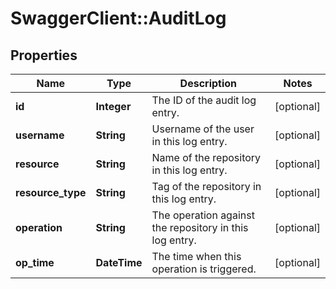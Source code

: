 # SwaggerClient::AuditLog

## Properties
Name | Type | Description | Notes
------------ | ------------- | ------------- | -------------
**id** | **Integer** | The ID of the audit log entry. | [optional] 
**username** | **String** | Username of the user in this log entry. | [optional] 
**resource** | **String** | Name of the repository in this log entry. | [optional] 
**resource_type** | **String** | Tag of the repository in this log entry. | [optional] 
**operation** | **String** | The operation against the repository in this log entry. | [optional] 
**op_time** | **DateTime** | The time when this operation is triggered. | [optional] 


